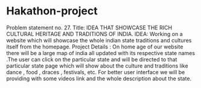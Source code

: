 # Hakathon-project
Problem statement no. 27.
Title: IDEA THAT SHOWCASE THE RICH CULTURAL HERITAGE AND TRADITIONS OF INDIA.
IDEA:
     Working on a website which will showcase the whole indian state traditions and cultures itself from the homepage.
Project Details :
     On home age of our website there will be a large map of india all updated with its respective state names .The user can click on the particular state and will be directed to that particular state page which will show about the culture and traditions like dance , food , draces , festivals, etc. 
     For better user interface we will be providing with some videos link and the whole description about the state.
